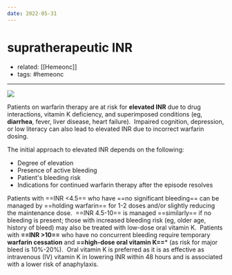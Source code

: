 ```yaml
---
date: 2022-05-31
---
```


# supratherapeutic INR

- related: [[Hemeonc]]
- tags: #hemeonc
---

<!-- managing supratherapeutic INR -->

![](https://photos.thisispiggy.com/file/wikiFiles/20220531140455.png)

Patients on warfarin therapy are at risk for **elevated INR** due to drug interactions, vitamin K deficiency, and superimposed conditions (eg, **diarrhea**, fever, liver disease, heart failure).  Impaired cognition, depression, or low literacy can also lead to elevated INR due to incorrect warfarin dosing.

The initial approach to elevated INR depends on the following:

- Degree of elevation
- Presence of active bleeding
- Patient's bleeding risk
- Indications for continued warfarin therapy after the episode resolves

Patients with ==INR <4.5== who have ==no significant bleeding== can be managed by ==holding warfarin== for 1-2 doses and/or slightly reducing the maintenance dose.  ==INR 4.5-10== is managed ==similarly== if no bleeding is present; those with increased bleeding risk (eg, older age, history of bleed) may also be treated with low-dose oral vitamin K.  Patients with **==INR >10==** who have no concurrent bleeding require temporary **warfarin cessation** and **==high-dose oral vitamin K==**\* (as risk for major bleed is 10%-20%).  Oral vitamin K is preferred as it is as effective as intravenous (IV) vitamin K in lowering INR within 48 hours and is associated with a lower risk of anaphylaxis.
